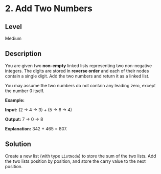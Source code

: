 # 2. Add Two Numbers
## Level
Medium

## Description
You are given two **non-empty** linked lists representing two non-negative integers. The digits are stored in **reverse order** and each of their nodes contain a single digit. Add the two numbers and return it as a linked list.

You may assume the two numbers do not contain any leading zero, except the number 0 itself.

**Example:**

**Input:** (2 -> 4 -> 3) + (5 -> 6 -> 4)

**Output:** 7 -> 0 -> 8

**Explanation:** 342 + 465 = 807.

## Solution
Create a new list (with type `ListNode`) to store the sum of the two lists. Add the two lists position by position, and store the carry value  to the next position.
